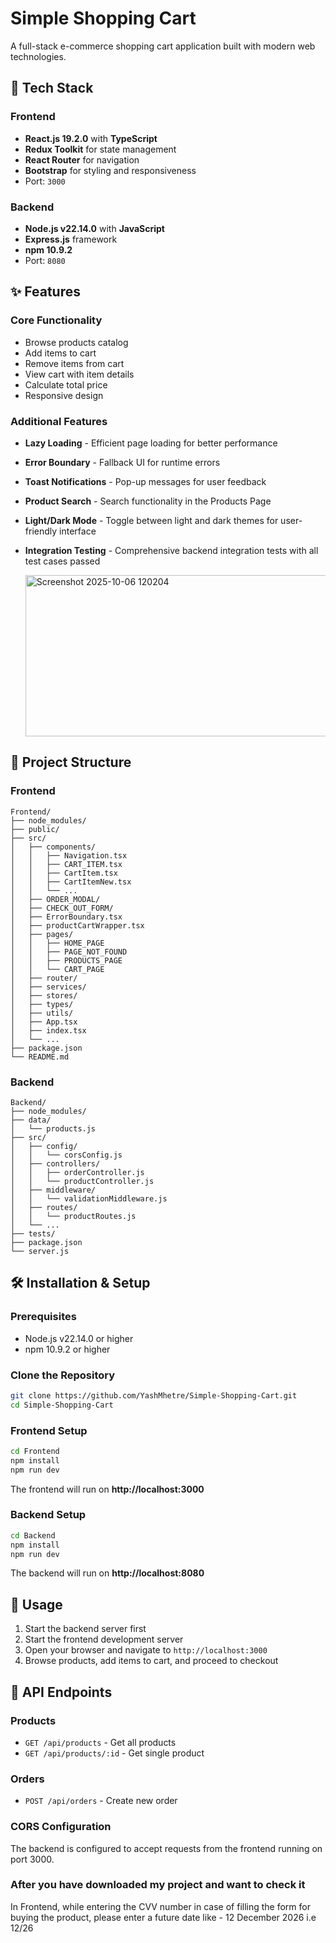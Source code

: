 
# Simple Shopping Cart

A full-stack e-commerce shopping cart application built with modern web technologies.

## 🚀 Tech Stack

### Frontend
- **React.js 19.2.0** with **TypeScript**
- **Redux Toolkit** for state management
- **React Router** for navigation
- **Bootstrap** for styling and responsiveness
- Port: `3000`

### Backend
- **Node.js v22.14.0** with **JavaScript**
- **Express.js** framework
- **npm 10.9.2**
- Port: `8080`

## ✨ Features

### Core Functionality
- Browse products catalog
- Add items to cart
- Remove items from cart
- View cart with item details
- Calculate total price
- Responsive design

### Additional Features
- **Lazy Loading** - Efficient page loading for better performance
- **Error Boundary** - Fallback UI for runtime errors
- **Toast Notifications** - Pop-up messages for user feedback
- **Product Search** - Search functionality in the Products Page
- **Light/Dark Mode** - Toggle between light and dark themes for user-friendly interface
- **Integration Testing** - Comprehensive backend integration tests with all test cases passed

   <img width="608" height="258" alt="Screenshot 2025-10-06 120204" src="https://github.com/user-attachments/assets/f855e1ed-d4e7-4375-aeb5-bed6e083901f" />




## 📁 Project Structure

### Frontend
```
Frontend/
├── node_modules/
├── public/
├── src/
│   ├── components/
│   │   ├── Navigation.tsx
│   │   ├── CART_ITEM.tsx
│   │   ├── CartItem.tsx
│   │   ├── CartItemNew.tsx
│   │   └── ...
│   ├── ORDER_MODAL/
│   ├── CHECK_OUT_FORM/
│   ├── ErrorBoundary.tsx
│   ├── productCartWrapper.tsx
│   ├── pages/
│   │   ├── HOME_PAGE
│   │   ├── PAGE_NOT_FOUND
│   │   ├── PRODUCTS_PAGE
│   │   └── CART_PAGE
│   ├── router/
│   ├── services/
│   ├── stores/
│   ├── types/
│   ├── utils/
│   ├── App.tsx
│   ├── index.tsx
│   └── ...
├── package.json
└── README.md
```

### Backend
```
Backend/
├── node_modules/
├── data/
│   └── products.js
├── src/
│   ├── config/
│   │   └── corsConfig.js
│   ├── controllers/
│   │   ├── orderController.js
│   │   └── productController.js
│   ├── middleware/
│   │   └── validationMiddleware.js
│   ├── routes/
│   │   └── productRoutes.js
│   └── ...
├── tests/
├── package.json
└── server.js
```

## 🛠️ Installation & Setup

### Prerequisites
- Node.js v22.14.0 or higher
- npm 10.9.2 or higher

### Clone the Repository
```bash
git clone https://github.com/YashMhetre/Simple-Shopping-Cart.git
cd Simple-Shopping-Cart
```

### Frontend Setup
```bash
cd Frontend
npm install
npm run dev
```
The frontend will run on **http://localhost:3000**

### Backend Setup
```bash
cd Backend
npm install
npm run dev
```
The backend will run on **http://localhost:8080**

## 🎯 Usage

1. Start the backend server first
2. Start the frontend development server
3. Open your browser and navigate to `http://localhost:3000`
4. Browse products, add items to cart, and proceed to checkout

## 📝 API Endpoints

### Products
- `GET /api/products` - Get all products
- `GET /api/products/:id` - Get single product

### Orders
- `POST /api/orders` - Create new order

### CORS Configuration
The backend is configured to accept requests from the frontend running on port 3000.

### After you have downloaded my project and want to check it
In Frontend, while entering the CVV number in case of filling the form for buying the product, please enter a future date like - 12 December 2026 i.e 12/26
